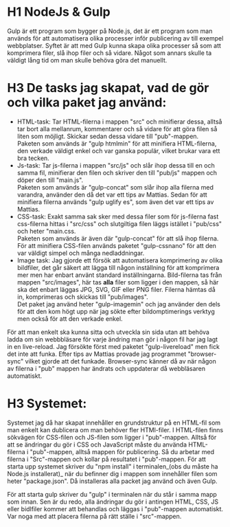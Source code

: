 # H1 NodeJs & Gulp

Gulp är ett program som bygger på Node.js, det är ett program som man används för att automatisera olika processer inför publicering av till exempel webbplatser.
Syftet är att med Gulp kunna skapa olika processer så som att komprimera filer, slå ihop filer och så vidare. Något som annars skulle ta väldigt
lång tid om man skulle behöva göra det manuellt.

# H3 De tasks jag skapat, vad de gör och vilka paket jag använd:
* HTML-task:
Tar HTML-filerna i mappen "src" och minifierar dessa, alltså tar bort alla mellanrum, kommentarer och så vidare för att göra filen så liten som möjligt. Skickar sedan dessa vidare till "pub"-mappen.  
Paketen som används är "gulp htmlmin" för att minifiera HTML-filerna, den verkade väldigt enkel och var ganska populär, vilket brukar vara ett bra tecken.
* Js-task:
Tar js-filerna i mappen "src/js" och slår ihop dessa till en och samma fil, minifierar den filen och skriver den till "pub/js" mappen och döper den till "main.js".  
Paketen som används är "gulp-concat" som slår ihop alla filerna med varandra, använder den då det var ett tips av Mattias. Sedan för att minifiera filerna används "gulp uglify es", som även det var ett tips av Mattias.
* CSS-task:
Exakt samma sak sker med dessa filer som för js-filerna fast css-filerna hittas i "src/css" och slutgiltiga filen läggs istället i "pub/css" och heter "main.css.  
Paketen som används är även där "gulp-concat" för att slå ihop filerna. För att minifiera CSS-filen används paketet "gulp-cssnano" för att den var väldigt simpel och många nedladdningar.
* Image task:
Jag gjorde ett försök att automatisera komprimering av olika bildfiler, det går säkert att lägga till någon inställning för att komprimera mer men har enbart använt standard inställningarna. Bild-filerna tas från mappen "src/images", här tas **alla** filer som ligger i den mappen, så här ska det enbart läggas JPG, SVG, GIF eller PNG filer.
Filerna hämtas då in, komprimeras och skickas till "pub/images".  
Det paket jag använd heter "gulp-imagemin" och jag använder den dels för att den kom högt upp när jag sökte efter bildomptimerings verktyg men också för att den verkade enkel.

För att man enkelt ska kunna sitta och utveckla sin sida utan att behöva ladda om sin webbbläsare för varje ändring man gör i någon fil har jag lagt in en live-reload. Jag försökte först med paketet "gulp-livereload" men fick det inte att funka. Efter tips av Mattias provade jag programmet "browser-sync" vilket gjorde att det funkade. 
Browser-sync känner då av när någon av filerna i "pub" mappen har ändrats och uppdaterar då webbläsaren automatiskt.

# H3 Systemet:
Systemet jag då har skapat innehåller en grundstruktur på en HTML-fil som man enkelt kan dublicera om man behöver fler HTMl-filer. I HTML-filen finns sökvägen för CSS-filen och JS-filen som ligger i "pub"-mappen.
Alltså för att se ändringar du gör i CSS och JavaScript måste du använda HTML-filerna i "pub"-mappen, alltså mappen för publicering. Så du arbetar med filerna i "Src"-mappen och kollar på resultatet i "pub"-mappen.
För att starta upp systemet skriver du "npm install" i terminalen_(obs du måste ha Node.js installerat)_ när du befinner dig i mappen som innehåller filen som heter "package.json". Då installeras alla packet jag använd och även Gulp.

För att starta gulp skriver du "gulp" i terminalen när du står i samma mapp som innan. Sen är du redo, alla ändringar du gör i antingen HTML, CSS, JS eller bidlfiler kommer att behandlas och läggas i "pub"-mappen automatiskt. Var noga med att placera filerna på rätt ställe i "src"-mappen.
